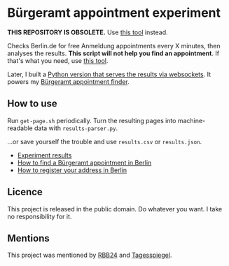 # Bürgeramt appointment experiment

**THIS REPOSITORY IS OBSOLETE.** Use [this tool](https://github.com/nicbou/burgeramt-appointments-websockets) instead.

Checks Berlin.de for free Anmeldung appointments every X minutes, then analyses the results. **This script will not help you find an appointment**. If that's what you need, use [this tool](https://github.com/nicbou/burgeramt-appointments-websockets).

Later, I built a [Python version that serves the results via websockets](https://github.com/nicbou/burgeramt-appointments-websockets). It powers my [Bürgeramt appointment finder](https://allaboutberlin.com/appointments).

## How to use

Run `get-page.sh` periodically. Turn the resulting pages into machine-readable data with `results-parser.py`.

...or save yourself the trouble and use `results.csv` or `results.json`.

* [Experiment results](https://nicolasbouliane.com/blog/berlin-buergeramt-experiment)
* [How to find a Bürgeramt appointment in Berlin](https://allaboutberlin.com/guides/berlin-burgeramt-appointment)
* [How to register your address in Berlin](https://allaboutberlin.com/guides/anmeldung-in-english-berlin)

## Licence

This project is released in the public domain. Do whatever you want. I take no responsibility for it.

## Mentions

This project was mentioned by [RBB24](https://www.rbb24.de/panorama/beitrag/2021/10/termin-buergeramt-berlin-software-tipp.html) and [Tagesspiegel](https://checkpoint.tagesspiegel.de/newsletter/58AQnV8j65ZFm10qj3Cii6).
